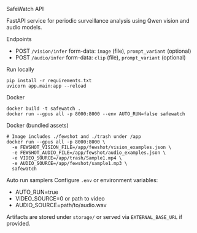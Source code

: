SafeWatch API

FastAPI service for periodic surveillance analysis using Qwen vision and audio models.

Endpoints
- POST `/vision/infer` form-data: `image` (file), `prompt_variant` (optional)
- POST `/audio/infer` form-data: `clip` (file), `prompt_variant` (optional)

Run locally
```
pip install -r requirements.txt
uvicorn app.main:app --reload
```

Docker
```
docker build -t safewatch .
docker run --gpus all -p 8000:8000 --env AUTO_RUN=false safewatch
```

Docker (bundled assets)
```
# Image includes ./fewshot and ./trash under /app
docker run --gpus all -p 8000:8000 \
  -e FEWSHOT_VISION_FILE=/app/fewshot/vision_examples.json \
  -e FEWSHOT_AUDIO_FILE=/app/fewshot/audio_examples.json \
  -e VIDEO_SOURCE=/app/trash/Sample1.mp4 \
  -e AUDIO_SOURCE=/app/fewshot/sample1.mp3 \
  safewatch
```

Auto run samplers
Configure `.env` or environment variables:
- AUTO_RUN=true
- VIDEO_SOURCE=0 or path to video
- AUDIO_SOURCE=path/to/audio.wav

Artifacts are stored under `storage/` or served via `EXTERNAL_BASE_URL` if provided.

